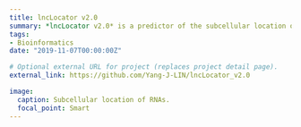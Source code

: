 ```yaml
---
title: lncLocator v2.0
summary: *lncLocator v2.0* is a predictor of the subcellular location of lncRNA based its sequence.
tags:
- Bioinformatics
date: "2019-11-07T00:00:00Z"

# Optional external URL for project (replaces project detail page).
external_link: https://github.com/Yang-J-LIN/lncLocator_v2.0

image:
  caption: Subcellular location of RNAs.
  focal_point: Smart
---
```

